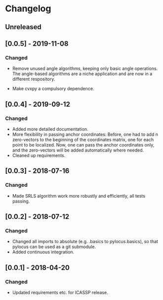 # Changelog

## Unreleased

## [0.0.5] - 2019-11-08
### Changed

- Remove unused angle algorithms, keeping only basic angle operations. The angle-based algorithms are a niche application and are now in a different respository.

- Make cvxpy a compulsory dependence.


## [0.0.4] - 2019-09-12
### Changed

- Added more detailed documentation. 
- More flexibility in passing anchor coordinates: Before, one had to add n zero-vectors to the 
beginning of the coordinates matrix, one for each point to be localized. Now, one can pass
the anchor coordinates only, and the zero-vectors will be added automatically where needed.
- Cleaned up requirements.

## [0.0.3] - 2018-07-16
### Changed

- Made SRLS algorithm work more robustly and efficiently, all tests passing. 

## [0.0.2] - 2018-07-12
### Changed

- Changed all imports to absolute (e.g. .basics to pylocus.basics), so that pylocus can be used as a git submodule. 
- Added continuous integration. 

## [0.0.1] - 2018-04-20 
### Changed

- Updated requirements etc. for ICASSP release. 
